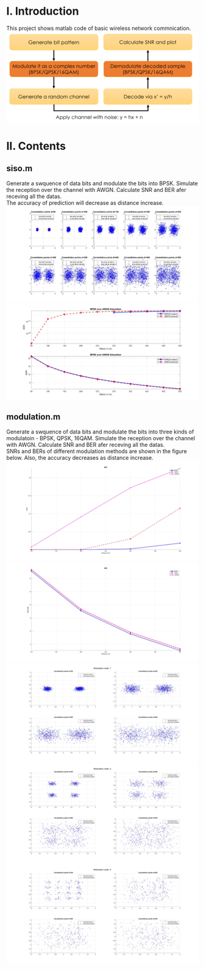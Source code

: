 # I. Introduction
This project shows matlab code of basic wireless network commnication.
![image](https://github.com/eggegg31415/wireless/blob/master/Equalization/graph/wireless.PNG)

# II. Contents
## siso.m
Generate a swquence of data bits and modulate the bits into BPSK. Simulate the reception over the channel with AWGN. Calculate SNR and BER afer receving all the datas.  
The accuracy of prediction will decrease as distance increase.
![image](https://github.com/eggegg31415/wireless/blob/master/Equalization/graph/plot.jpg)
![image](https://github.com/eggegg31415/wireless/blob/master/Equalization/graph/summary.jpg)

## modulation.m
Generate a swquence of data bits and modulate the bits into three kinds of modulatoin - BPSK, QPSK, 16QAM. Simulate the reception over the channel with AWGN. Calculate SNR and BER afer receving all the datas.  
SNRs and BERs of different modulation methods are shown in the figure below. Also, the accuracy decreases as distance increase.
![image](https://github.com/eggegg31415/wireless/blob/master/Equalization/graph/BER.jpg)
![image](https://github.com/eggegg31415/wireless/blob/master/Equalization/graph/SNR.jpg)
![image](https://github.com/eggegg31415/wireless/blob/master/Equalization/graph/IQ_1.jpg)
![image](https://github.com/eggegg31415/wireless/blob/master/Equalization/graph/IQ_2.jpg)
![image](https://github.com/eggegg31415/wireless/blob/master/Equalization/graph/IQ_4.jpg)
